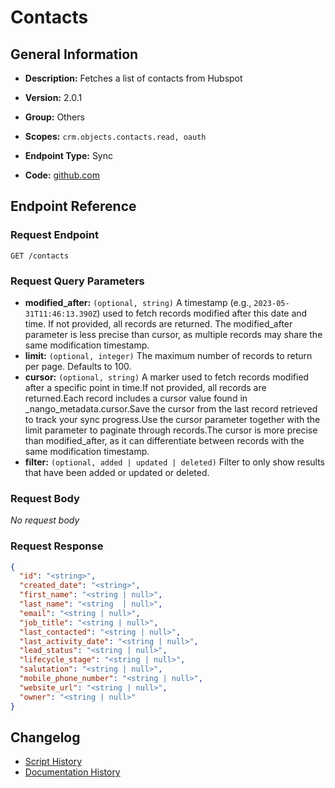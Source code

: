 # Contacts

## General Information

- **Description:** Fetches a list of contacts from Hubspot

- **Version:** 2.0.1
- **Group:** Others
- **Scopes:** `crm.objects.contacts.read, oauth`
- **Endpoint Type:** Sync
- **Code:** [github.com](https://github.com/NangoHQ/integration-templates/tree/main/integrations/hubspot/syncs/contacts.ts)


## Endpoint Reference

### Request Endpoint

`GET /contacts`

### Request Query Parameters

- **modified_after:** `(optional, string)` A timestamp (e.g., `2023-05-31T11:46:13.390Z`) used to fetch records modified after this date and time. If not provided, all records are returned. The modified_after parameter is less precise than cursor, as multiple records may share the same modification timestamp.
- **limit:** `(optional, integer)` The maximum number of records to return per page. Defaults to 100.
- **cursor:** `(optional, string)` A marker used to fetch records modified after a specific point in time.If not provided, all records are returned.Each record includes a cursor value found in _nango_metadata.cursor.Save the cursor from the last record retrieved to track your sync progress.Use the cursor parameter together with the limit parameter to paginate through records.The cursor is more precise than modified_after, as it can differentiate between records with the same modification timestamp.
- **filter:** `(optional, added | updated | deleted)` Filter to only show results that have been added or updated or deleted.

### Request Body

_No request body_

### Request Response

```json
{
  "id": "<string>",
  "created_date": "<string>",
  "first_name": "<string | null>",
  "last_name": "<string  | null>",
  "email": "<string | null>",
  "job_title": "<string | null>",
  "last_contacted": "<string | null>",
  "last_activity_date": "<string | null>",
  "lead_status": "<string | null>",
  "lifecycle_stage": "<string | null>",
  "salutation": "<string | null>",
  "mobile_phone_number": "<string | null>",
  "website_url": "<string | null>",
  "owner": "<string | null>"
}
```

## Changelog

- [Script History](https://github.com/NangoHQ/integration-templates/commits/main/integrations/hubspot/syncs/contacts.ts)
- [Documentation History](https://github.com/NangoHQ/integration-templates/commits/main/integrations/hubspot/syncs/contacts.md)

<!-- END  GENERATED CONTENT -->

